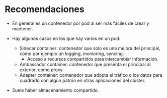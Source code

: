 # Recomendaciones

- En general es un contenedor por pod al ser más fáciles de crear y mantener.

- Hay algunos casos en los que hay varios en un pod:
    - Sidecar container: contenedor que solo es una mejora del principal, como por ejemplo un logging, monioring, syncing.
        - Acceso a recursos compartidos para intercambiar información.
    - Ambassador container: contenedor que presenta el principal al exterior, como proxy.
    - Adapter container: contenedor que adopta el tráfico o los datos para cuadrarlo con algún patrón en otras aplicaciones del clúster.

- Suele haber almacenamiento compartido.